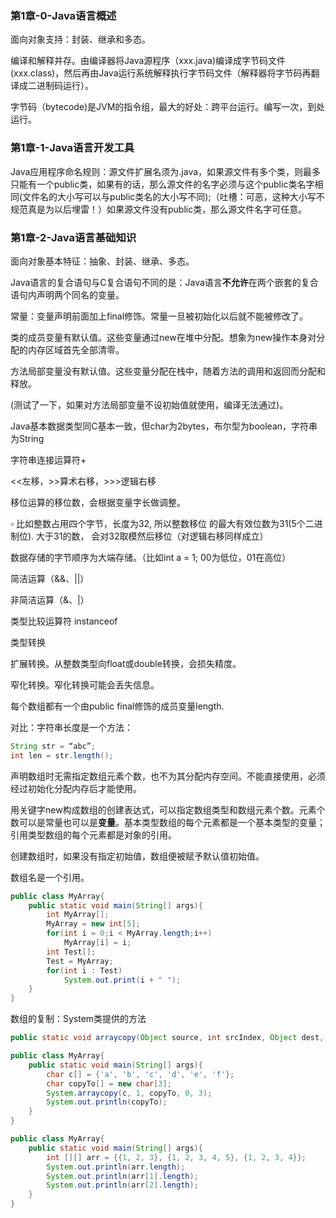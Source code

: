 ### 第1章-0-Java语言概述

面向对象支持：封装、继承和多态。

编译和解释并存。由编译器将Java源程序（xxx.java)编译成字节码文件(xxx.class)，然后再由Java运行系统解释执行字节码文件（解释器将字节码再翻译成二进制码运行）。

字节码（bytecode)是JVM的指令组，最大的好处：跨平台运行。编写一次，到处运行。

### 第1章-1-Java语言开发工具

Java应用程序命名规则：源文件扩展名须为.java，如果源文件有多个类，则最多只能有一个public类，如果有的话，那么源文件的名字必须与这个public类名字相同(文件名的大小写可以与public类名的大小写不同);（吐槽：可恶，这种大小写不规范真是为以后埋雷！）如果源文件没有public类，那么源文件名字可任意。

### 第1章-2-Java语言基础知识

面向对象基本特征：抽象、封装、继承、多态。

Java语言的复合语句与C复合语句不同的是：Java语言**不允许**在两个嵌套的复合语句内声明两个同名的变量。

常量：变量声明前面加上final修饰。常量一旦被初始化以后就不能被修改了。

类的成员变量有默认值。这些变量通过new在堆中分配。想象为new操作本身对分配的内存区域首先全部清零。

方法局部变量没有默认值。这些变量分配在栈中，随着方法的调用和返回而分配和释放。

(测试了一下，如果对方法局部变量不设初始值就使用，编译无法通过)。

Java基本数据类型同C基本一致，但char为2bytes，布尔型为boolean，字符串为String

字符串连接运算符+

<<左移，>>算术右移，>>>逻辑右移

移位运算的移位数，会根据变量字长做调整。

▫ 比如整数占用四个字节，长度为32, 所以整数移位 的最大有效位数为31(5个二进制位). 大于31的数， 会对32取模然后移位（对逻辑右移同样成立）

数据存储的字节顺序为大端存储。（比如int a = 1; 00为低位，01在高位）

简洁运算（&&、||）

非简洁运算（&、|）

类型比较运算符 instanceof

类型转换

扩展转换。从整数类型向float或double转换，会损失精度。

窄化转换。窄化转换可能会丢失信息。

每个数组都有一个由public final修饰的成员变量length.

对比：字符串长度是一个方法：

```java
String str = “abc”;
int len = str.length();
```

声明数组时无需指定数组元素个数，也不为其分配内存空间。不能直接使用，必须经过初始化分配内存后才能使用。

用关键字new构成数组的创建表达式，可以指定数组类型和数组元素个数。元素个数可以是常量也可以是**变量**。基本类型数组的每个元素都是一个基本类型的变量；引用类型数组的每个元素都是对象的引用。

创建数组时，如果没有指定初始值，数组便被赋予默认值初始值。

数组名是一个引用。

```java
public class MyArray{
    public static void main(String[] args){
        int MyArray[];
        MyArray = new int[5];
        for(int i = 0;i < MyArray.length;i++)
            MyArray[i] = i;
        int Test[];
        Test = MyArray;
        for(int i : Test)
            System.out.print(i + " ");
    }
}
```

数组的复制：System类提供的方法

```java
public static void arraycopy(Object source, int srcIndex, Object dest, int destIndex, int length)
```

```java
public class MyArray{
    public static void main(String[] args){
        char c[] = {'a', 'b', 'c', 'd', 'e', 'f'};
        char copyTo[] = new char[3];
        System.arraycopy(c, 1, copyTo, 0, 3);
        System.out.println(copyTo);
    }
}
```

```java
public class MyArray{
    public static void main(String[] args){
        int [][] arr = {{1, 2, 3}, {1, 2, 3, 4, 5}, {1, 2, 3, 4}};
        System.out.println(arr.length);
        System.out.println(arr[1].length);
        System.out.println(arr[2].length);
    }
}
```
